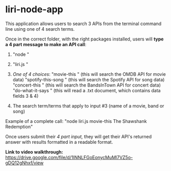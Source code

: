 # liri-node-app

This application allows users to search 3 APIs from the terminal command line using one of 4 search terms. 

Once in the correct folder, with the right packages installed, users will **type a 4 part message to make an API call**: 

1) "node "

2) "liri.js "

3) *One of 4 choices*:
    "movie-this " (this will search the OMDB API for movie data)
    "spotify-this-song " (this will search the Spotify API for song data)
    "concert-this " (this will search the BandsInTown API for concert data)
    "do-what-it-says " (this will read a .txt document, which contains data fields 3 & 4)

4) The search term/terms that apply to input #3 (name of a movie, band or song)

Example of a complete call: "node liri.js movie-this The Shawshank Redemption"

Once users submit their *4 part input,* they will get their API's returned answer with results formatted in a readable format. 

**Link to video walkthrough:** https://drive.google.com/file/d/1INNLFGoEonycMuMl7VZ5o-gDQ12gNhxf/view 